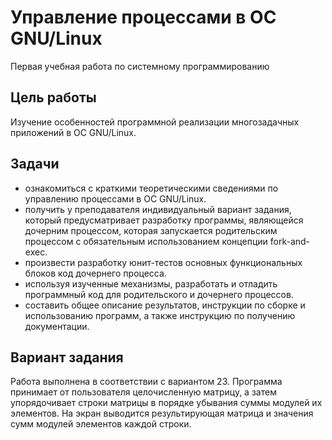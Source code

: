 # Управление процессами в ОС GNU/Linux
Первая учебная работа по системному программированию
## Цель работы
Изучение особенностей программной реализации многозадачных приложений в ОС GNU/Linux.
## Задачи
- ознакомиться с краткими теоретическими сведениями по управлению процессами в ОС GNU/Linux.
- получить у преподавателя индивидуальный вариант задания, который предусматривает разработку программы, являющейся дочерним процессом, которая запускается родительским процессом с обязательным использованием концепции fork-and-exec.
- произвести разработку юнит-тестов основных функциональных блоков код дочернего процесса. 
- используя изученные механизмы, разработать и отладить программный код для родительского и дочернего процессов.
- составить общее описание результатов, инструкции по сборке и использованию программ, а также инструкцию по получению документации.
## Вариант задания
Работа выполнена в соответствии с вариантом 23.
Программа принимает от пользователя целочисленную матрицу, а затем упорядочивает строки матрицы в порядке убывания суммы модулей их элементов. На экран выводится результирующая матрица и значения сумм
модулей элементов каждой строки.
